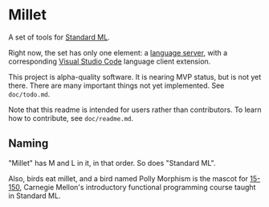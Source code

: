 # Millet

A set of tools for [Standard ML][sml-def].

Right now, the set has only one element: a [language server][lang-server], with
a corresponding [Visual Studio Code][vscode] language client extension.

This project is alpha-quality software. It is nearing MVP status, but is not yet
there. There are many important things not yet implemented. See `doc/todo.md`.

Note that this readme is intended for users rather than contributors. To learn
how to contribute, see `doc/readme.md`.

## Naming

"Millet" has M and L in it, in that order. So does "Standard ML".

Also, birds eat millet, and a bird named Polly Morphism is the mascot for
[15-150][one-fifty], Carnegie Mellon's introductory functional programming
course taught in Standard ML.

[sml-def]: https://smlfamily.github.io/sml97-defn.pdf
[lang-server]: https://microsoft.github.io/language-server-protocol/
[vscode]: https://code.visualstudio.com
[one-fifty]: http://www.cs.cmu.edu/~15150/
